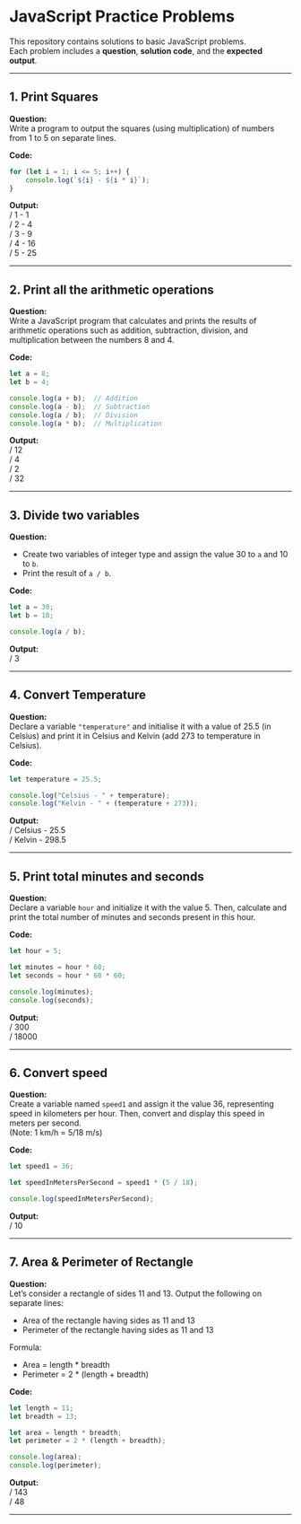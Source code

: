 # JavaScript Practice Problems

This repository contains solutions to basic JavaScript problems.  
Each problem includes a **question**, **solution code**, and the **expected output**.

---

## 1. Print Squares

**Question:**  
Write a program to output the squares (using multiplication) of numbers from 1 to 5 on separate lines.

**Code:**
```javascript
for (let i = 1; i <= 5; i++) {
    console.log(`${i} - ${i * i}`);
}
```

**Output:**  
/ 1 - 1  
/ 2 - 4  
/ 3 - 9  
/ 4 - 16  
/ 5 - 25  

---

## 2. Print all the arithmetic operations

**Question:**  
Write a JavaScript program that calculates and prints the results of arithmetic operations such as addition, subtraction, division, and multiplication between the numbers 8 and 4.

**Code:**
```javascript
let a = 8;
let b = 4;

console.log(a + b);  // Addition
console.log(a - b);  // Subtraction
console.log(a / b);  // Division
console.log(a * b);  // Multiplication
```

**Output:**  
/ 12  
/ 4  
/ 2  
/ 32  

---

## 3. Divide two variables

**Question:**  
- Create two variables of integer type and assign the value 30 to `a` and 10 to `b`.  
- Print the result of `a / b`.

**Code:**
```javascript
let a = 30;
let b = 10;

console.log(a / b);
```

**Output:**  
/ 3  

---

## 4. Convert Temperature

**Question:**  
Declare a variable `"temperature"` and initialise it with a value of 25.5 (in Celsius) and print it in Celsius and Kelvin (add 273 to temperature in Celsius).

**Code:**
```javascript
let temperature = 25.5;

console.log("Celsius - " + temperature);
console.log("Kelvin - " + (temperature + 273));
```

**Output:**  
/ Celsius - 25.5  
/ Kelvin - 298.5  

---

## 5. Print total minutes and seconds

**Question:**  
Declare a variable `hour` and initialize it with the value 5. Then, calculate and print the total number of minutes and seconds present in this hour.

**Code:**
```javascript
let hour = 5;

let minutes = hour * 60;
let seconds = hour * 60 * 60;

console.log(minutes);
console.log(seconds);
```

**Output:**  
/ 300  
/ 18000  

---

## 6. Convert speed

**Question:**  
Create a variable named `speed1` and assign it the value 36, representing speed in kilometers per hour. Then, convert and display this speed in meters per second.  
(Note: 1 km/h = 5/18 m/s)

**Code:**
```javascript
let speed1 = 36;

let speedInMetersPerSecond = speed1 * (5 / 18);

console.log(speedInMetersPerSecond);
```

**Output:**  
/ 10  

---

## 7. Area & Perimeter of Rectangle

**Question:**  
Let’s consider a rectangle of sides 11 and 13. Output the following on separate lines:  
- Area of the rectangle having sides as 11 and 13  
- Perimeter of the rectangle having sides as 11 and 13  

Formula:  
- Area = length * breadth  
- Perimeter = 2 * (length + breadth)

**Code:**
```javascript
let length = 11;
let breadth = 13;

let area = length * breadth;
let perimeter = 2 * (length + breadth);

console.log(area);
console.log(perimeter);
```

**Output:**  
/ 143  
/ 48  

---

